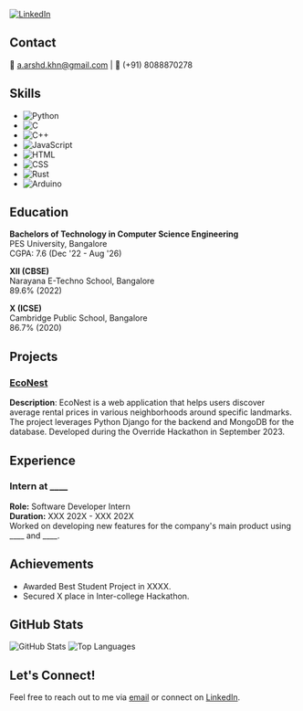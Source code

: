 [![LinkedIn](https://img.shields.io/badge/LinkedIn-Connect-blue)](https://www.linkedin.com/in/a-arshad-khan/)

## Contact
📧 a.arshd.khn@gmail.com | 📱 (+91) 8088870278

## Skills
- ![Python](https://img.shields.io/badge/-Python-3776AB?logo=python&logoColor=white&style=flat)
- ![C](https://img.shields.io/badge/-C-A8B9CC?logo=c&logoColor=white&style=flat)
- ![C++](https://img.shields.io/badge/-C++-00599C?logo=c%2B%2B&logoColor=white&style=flat)
- ![JavaScript](https://img.shields.io/badge/-JavaScript-F7DF1E?logo=javascript&logoColor=black&style=flat)
- ![HTML](https://img.shields.io/badge/-HTML5-E34F26?logo=html5&logoColor=white&style=flat)
- ![CSS](https://img.shields.io/badge/-CSS3-1572B6?logo=css3&logoColor=white&style=flat)
- ![Rust](https://img.shields.io/badge/-Rust-000000?logo=rust&logoColor=white&style=flat)
- ![Arduino](https://img.shields.io/badge/-Arduino-00979D?logo=arduino&logoColor=white&style=flat)

## Education
**Bachelors of Technology in Computer Science Engineering**  
PES University, Bangalore  
CGPA: 7.6 (Dec '22 - Aug '26)

**XII (CBSE)**  
Narayana E-Techno School, Bangalore  
89.6% (2022)

**X (ICSE)**  
Cambridge Public School, Bangalore  
86.7% (2020)

## Projects
### [EcoNest](https://github.com/ArshdKhan/econest)
**Description**: EcoNest is a web application that helps users discover average rental prices in various neighborhoods around specific landmarks. The project leverages Python Django for the backend and MongoDB for the database. Developed during the Override Hackathon in September 2023.

## Experience
### Intern at ____
**Role:** Software Developer Intern  
**Duration:** XXX 202X - XXX 202X  
Worked on developing new features for the company's main product using ____ and ____.

## Achievements
- Awarded Best Student Project in XXXX.
- Secured X place in Inter-college Hackathon.

## GitHub Stats
![GitHub Stats](https://github-readme-stats.vercel.app/api?username=ArshdKhan&show_icons=true&theme=radical)
![Top Languages](https://github-readme-stats.vercel.app/api/top-langs/?username=ArshdKhan&layout=compact&theme=radical)

## Let's Connect!
Feel free to reach out to me via [email](mailto:a.arshd.khn@gmail.com) or connect on [LinkedIn](https://www.linkedin.com/in/a-arshad-khan/).
